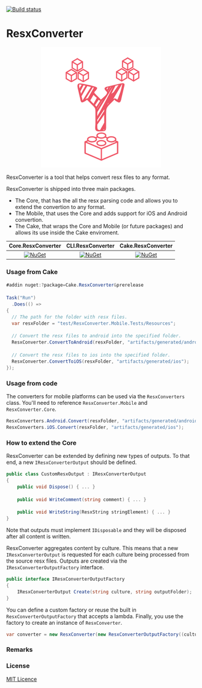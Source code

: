 [![Build status](https://ci.appveyor.com/api/projects/status/ig9llpalkl1hynxh?svg=true
)](https://ci.appveyor.com/project/jzeferino/resxconverter/)   

ResxConverter
===================

<p align="center">
  <img src="https://github.com/jzeferino/ResxConverter/blob/master/art/icon.png?raw=true"/>
</p>

ResxConverter is a tool that helps convert resx files to any format.

ResxConverter is shipped into three main packages.
* The Core, that has the all the resx parsing code and allows you to extend the convertion to any format.
* The Mobile, that uses the Core and adds support for iOS and Android convertion.
* The Cake, that wraps the Core and Mobile (or future packages) and allows its use inside the Cake enviroment.

| Core.ResxConverter | CLI.ResxConverter | Cake.ResxConverter |
|    :---:     |     :---:      |     :---:     |
| [![NuGet](https://img.shields.io/nuget/v/Core.ResxConverter.svg?label=NuGet)](https://www.nuget.org/packages/Core.ResxConverter/)   |[![NuGet](https://img.shields.io/nuget/v/CLI.ResxConverter.svg?label=NuGet)](https://www.nuget.org/packages/CLI.ResxConverter/)     | [![NuGet](https://img.shields.io/nuget/v/Cake.ResxConverter.svg?label=NuGet)](https://www.nuget.org/packages/Cake.ResxConverter/)    |

### Usage from Cake
```c#
#addin nuget:?package=Cake.ResxConverter&prerelease

Task("Run")
  .Does(() =>
{
  // The path for the folder with resx files.
  var resxFolder = "test/ResxConverter.Mobile.Tests/Resources"; 
  
  // Convert the resx files to android into the specified folder.
  ResxConverter.ConvertToAndroid(resxFolder, "artifacts/generated/android");
  
  // Convert the resx files to ios into the specified folder.
  ResxConverter.ConvertToiOS(resxFolder, "artifacts/generated/ios");
});
```

### Usage from code

The converters for mobile platforms can be used via the `ResxConverters` class. You'll need to reference `ResxConverter.Mobile` and `ResxConverter.Core`.

```c#
ResxConverters.Android.Convert(resxFolder, "artifacts/generated/android");
ResxConverters.iOS.Convert(resxFolder, "artifacts/generated/ios");
```

### How to extend the Core

ResxConverter can be extended by defining new types of outputs. To that end, a new `IResxConverterOutput` should be defined.

```c#
public class CustomResxOutput : IResxConverterOutput
{
    public void Dispose() { ... }

    public void WriteComment(string comment) { ... }

    public void WriteString(ResxString stringElement) { ... }
}
```

Note that outputs must implement `IDisposable` and they will be disposed after all content is written.

ResxConverter aggregates content by culture. This means that a new `IResxConverterOutput` is requested for each culture being processed from the source resx files. Outputs are created via the `IResxConverterOutputFactory` interface.

```c#
public interface IResxConverterOutputFactory
{
    IResxConverterOutput Create(string culture, string outputFolder);
}
```

You can define a custom factory or reuse the built in `ResxConverterOutputFactory` that accepts a lambda. Finally, you use the factory to create an instance of `ResxConverter`.

```c#
var converter = new ResxConverter(new ResxConverterOutputFactory((culture, outputFolder) => new CustomResxOutput(outputFolder, culture)));
```

### Remarks

### License
[MIT Licence](LICENSE) 
